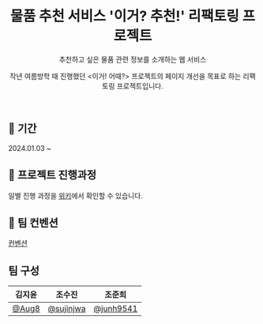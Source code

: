 <div align="center">
  
# 물품 추천 서비스 '이거? 추천!' 리팩토링 프로젝트

추천하고 싶은 물품 관련 정보를 소개하는 웹 서비스

작년 여름방학 때 진행했던 <이거! 어때?> 프로젝트의 페이지 개선을 목표로 하는 리팩토링 프로젝트입니다.

</div>

<br />

## 📅 기간

2024.01.03 ~

## 📒 프로젝트 진행과정

일별 진행 과정을 [위키](https://github.com/HUFS-19/How-About-This-Refactored-/wiki)에서 확인할 수 있습니다.

## 🌟 팀 컨벤션

[컨벤션]()

## 팀 구성

|              김지윤              |                  조수진                  |                  조준희                  |
| :------------------------------: | :--------------------------------------: | :--------------------------------------: |
| [@Aug8](https://github.com/Aug8) | [@sujinjwa](https://github.com/sujinjwa) | [@junh9541](https://github.com/junh9541) |

